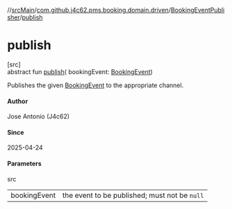 //[srcMain](../../../index.md)/[com.github.j4c62.pms.booking.domain.driven](../index.md)/[BookingEventPublisher](index.md)/[publish](publish.md)

# publish

[src]\
abstract fun [publish](publish.md)(
bookingEvent: [BookingEvent](../../com.github.j4c62.pms.booking.domain.aggregate.event/-booking-event/index.md))

Publishes the given [BookingEvent](../../com.github.j4c62.pms.booking.domain.aggregate.event/-booking-event/index.md) to
the appropriate channel.

#### Author

Jose Antonio (J4c62)

#### Since

2025-04-24

#### Parameters

src

|              |                                               |
|--------------|-----------------------------------------------|
| bookingEvent | the event to be published; must not be `null` |